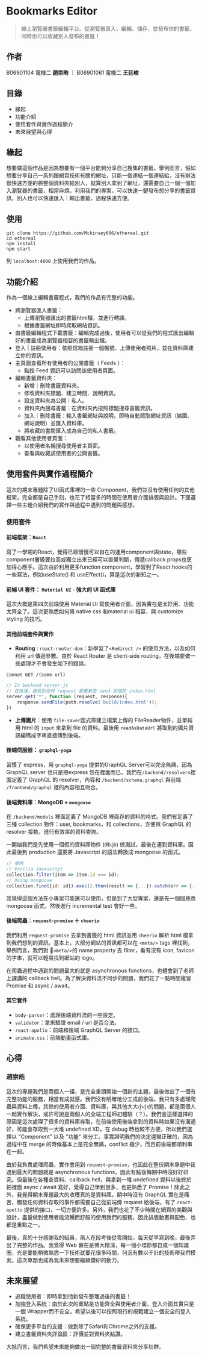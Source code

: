 # Bookmarks Editor
> 線上瀏覽器書籤編輯平台。從瀏覽器匯入、編輯、儲存、並發布你的書籤，同時也可以收藏別人發布的書籤！
## 作者
B06901104 電機二 **趙崇皓** ｜ B06901061 電機二 **王廷峻**
## 目錄
- 緣起
- 功能介紹
- 使用套件與實作過程簡介
- 未來展望與心得

## 緣起
想要做這個作品是因為想要有一個平台能夠分享自己搜集的書籤。舉例而言，假如想要分享自己一系列跟網頁技術有關的網址，只能一個連結一個連結給，沒有辦法很快速方便的將整個資料夾給別人，就算別人拿到了網址，還需要自己一個一個加入瀏覽器的書籤，相當麻煩。利用我們的專案，可以快速一鍵發布想分享的書籤資訊，別人也可以快速匯入｜輸出書籤，過程快速方便。

## 使用

```
git clone https://github.com/Mckinsey666/ethereal.git
cd ethereal
npm install
npm start
```

到 `localhost:4000` 上使用我們的作品。

## 功能介紹
作為一個線上編輯書籤程式，我們的作品有完整的功能。

- 跨瀏覽器匯入書籤：
    - 上傳瀏覽器匯出的書籤html檔，並進行轉譯。
    - 根據書籤網址即時爬取網站資訊。
- 由書籤編輯程式下載書籤：編輯完成過後，使用者可以從我們的程式匯出編輯好的書籤成為瀏覽器相容的書籤輸出檔。
- 登入 | 註冊使用者：依照信箱註冊一個帳號、上傳使用者照片，並在資料庫建立你的資訊。
- 主頁面查看所有使用者的公開書籤（ Feeds ）：
    - 點按 Feed 資訊可以訪問該使用者頁面。
- 編輯書籤資料夾：
    - 新增｜刪除書籤資料夾。
    - 修改資料夾標題、建立時間、說明資訊。
    - 設定資料夾為公開｜私人。
    - 資料夾內搜尋書籤：在資料夾內按照標題搜尋書籤資訊。
    - 加入｜刪除書籤：輸入書籤網址與說明，即時自動爬取網址資訊（縮圖、網站說明）並匯入資料庫。
    - 將收藏的書間匯入成為自己的私人書籤。
- 觀看其他使用者頁面：
    - 以使用者名稱搜尋使用者主頁面。
    - 查看與收藏該使用者的公開書籤。

## 使用套件與實作過程簡介
這次的期末專題除了UI函式庫裡的一些 Component，我們並沒有使用任何的其他框架，完全都是自己手刻，也花了相當多的時間在使用者介面排版與設計。下面選擇一些主題介紹我們的實作與過程中遇到的問題與感想。
### 使用套件
#### 前端框架：`React`

寫了一學期的React，覺得已經慢慢可以自在的運用component與state，哪些component層級要拉高或獨立出來已經可以直覺判斷，傳遞callback props也更加得心應手。這次由於利用更多function component，學習到了React hooks的一些寫法，例如useState() 和 useEffect()，算是這次的新知之一。
#### 前端 UI 套件： `Material UI` - 強大的 UI 函式庫

這次大概是第四次前端使用 Material UI 寫使用者介面，因為實在是太好用、功能太齊全了。這次更熟悉如何將 native css 和material ui 相容，與 customize styling 的技巧。
#### 其他前端套件與實作
- **Routing** : `react-router-dom`：新學習了`<Redirect />` 的使用方法，以及如何利用 url 傳遞參數。由於 React Router 是 client-side routing，在後端要做一些處理才不會發生如下的錯誤。
```
Cannot GET /(some url)
```
```javascript 
// In backend server.js
// 在後端，接收到任何 request 都重新去 send 前端的 index.html
server.get('*', function (request, response){
    response.sendFile(path.resolve('build/index.html'));
})
```
- **上傳圖片**：使用 `file-saver`函式庫建立檔案上傳的 FileReader物件，並單純用 html 的 `input` 來拿到 file 的資料。最後用 `readAsDataUrl` 將取到的圖片資訊編碼成字串直接傳到後端。

#### 後端伺服器： `graphql-yoga`
習慣了 express，用 `graphql-yoga` 提供的GraphQL Server可以完全無痛，因為 GraphQL server 也只是把express 包在裡面而已。我們在`/backend/resolvers`裡面定義了 GraphQL 的  resolver，內容和 `/backend/schema.graphql` 與前端 `/frontend/graphql` 裡的內容相互吻合。

#### 後端資料庫：MongoDB + `mongoose`
在 `/backend/models` 裡面定義了 MongoDB 裡面存的資料的格式。我們有定義了三種 collection 物件：user, bookmarks，和 collections，方便與 GraphQL 的 resolver 接軌，進行有效率的資料查詢。

一開始我們是先使用一個假的資料庫物件 (db.js) 做測試，最後在連到資料庫。因此最後到 production 還要將 Javascript 的語法轉換成 mongoose 的函式。

```javascript
// 舉例
// Vanilla Javascript
collection.filter(item => item.id === id);
// Using mongoose
collection.find({id: id}).exec().then(result => {...}).catch(err => {...});

```
我覺得這個方法在小專案可能還可以使用，但是到了大型專案，還是先一個個熟悉 mongoose 函式，然後進行 incremental test 會好一些。

#### 後端**爬蟲**：`request-promise` ＋ `cheerio`
我們利用 `request-promise` 去拿到書籤的 html 資訊並用 `cheerio` 解析 html 檔拿到我們想到的資訊。基本上，大部分網站的資訊都可以在 `<meta/>` tags 裡找到，舉例而言，我們對 `<meta/>`的 name property 去 filter，看有沒有 icon, favicon 的字串，就可以輕易找到網站的 logo。
   
在爬蟲過程中遇到的問題最大的就是 asynchronous functions，也體會到了老師上課講的 callback hell。為了解決資料流不同步的問題，我們花了一點時間複習 Promise 和 async / await。

#### 其它套件
- `body-parser`：處理後端資料流的一些設定。
- `validator`：拿來驗證 email / url 是否合法。
- `react-apollo`：前端和後端 GraphQL Server 的接口。
- `animate.css`：前端動畫函式庫。

## 心得
### **趙崇皓**
這次的專題我們是兩個人一組，是完全重頭開始一個新的主題，最後做出了一個有完整功能的服務，相當有成就感。我們沒有明確地分工成前後端，我只有多處理爬蟲與資料上傳，其餘的使用者介面、資料庫，與其他大大小小的問題，都是兩個人一起實作解決，或許可說是兩個人的全端工程師初體驗（？）。我們會這樣選擇的原因是這次處理了很多的資料庫存取，在前端使用後端拿到的資料時如果沒有溝通好，可能會存取到一大堆 undefined XD，在 debug 時也較不方便，所以我們選擇以 "Component" 以及 "功能" 來分工。事實證明我們的決定還蠻正確的，因為過程中在 merge 的時候基本上是完全無痛，conflict 極少，而且前後端都順利串在一起。
   
由於我負責處理爬蟲，實作會用到 `request-promise`，也因此在整份期末專題中我遇到最大的問題就是 asynchronous functions，因此有點後悔期中時沒好好研究。但最後在各種查資料、callback hell，與拿到一堆 undefined 資料以後終於把裡面 async / await 寫好，覺得自己學到很多，也更熟悉了 Promise！除此之外，我覺得期末專題最大的收穫真的是資料庫。期中時沒有 GraphQL 實在是痛苦，觸發任何資料存取的事件都需要自己從前端傳 request 給後端，有了 `react-apollo` 提供的接口，一切方便許多。另外，我們也花了不少時間在網頁的美觀與設計，盡量做到使用者能流暢而舒服的使用我們的服務，因此排版動畫與配色、也都是重點之一。
   
最後，真的十分感謝我的組員，兩人在段考後從零開始，每天從早寫到晚，最後弄出了完整的作品。我覺得 Web 實在是博大精深，每一個小環節都自成一個知識圈，光是要能稍微熟悉一下技術就要花很多時間，何況有數以千計的技術帶我們摸索。這次專題也成為我未來想要繼續鑽研的動力。
  

## 未來展望
- 追蹤使用者：即時拿到他新發布整理過後的書籤！
- 加強登入系統：由於此次的重點是功能齊全與使用者介面，登入介面其實只是一個 Wrapper而不安全，希望以後可以按照現行的規範建立一個安全的登入系統。
- 確保更多平台的支援：做到除了Safari和Chrome之外的支援。
- 建立書籤資料夾評論區：評價並對資料夾點讚。

大抵而言，我們希望未來能夠做出一個完整的書籤資料夾分享社群。